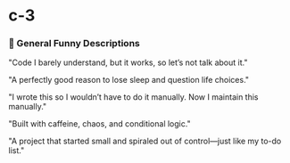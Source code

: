 # c-3

<h3>🧠 General Funny Descriptions</h3>
"Code I barely understand, but it works, so let’s not talk about it."

"A perfectly good reason to lose sleep and question life choices."

"I wrote this so I wouldn’t have to do it manually. Now I maintain this manually."

"Built with caffeine, chaos, and conditional logic."

"A project that started small and spiraled out of control—just like my to-do list."
